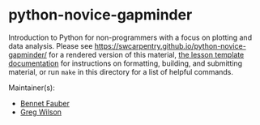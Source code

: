 python-novice-gapminder
=======================

Introduction to Python for non-programmers with a focus on plotting and data analysis.
Please see <https://swcarpentry.github.io/python-novice-gapminder/>
for a rendered version of this material,
[the lesson template documentation][lesson-example]
for instructions on formatting, building, and submitting material,
or run `make` in this directory for a list of helpful commands.

Maintainer(s):

* [Bennet Fauber][fauber-bennet]
* [Greg Wilson][wilson-greg]

[fauber-bennet]: http://software-carpentry.org/team/#fauber_bennet
[lesson-example]: https://swcarpentry.github.com/lesson-example/
[wilson-greg]: http://software-carpentry.org/team/#wilson_g
